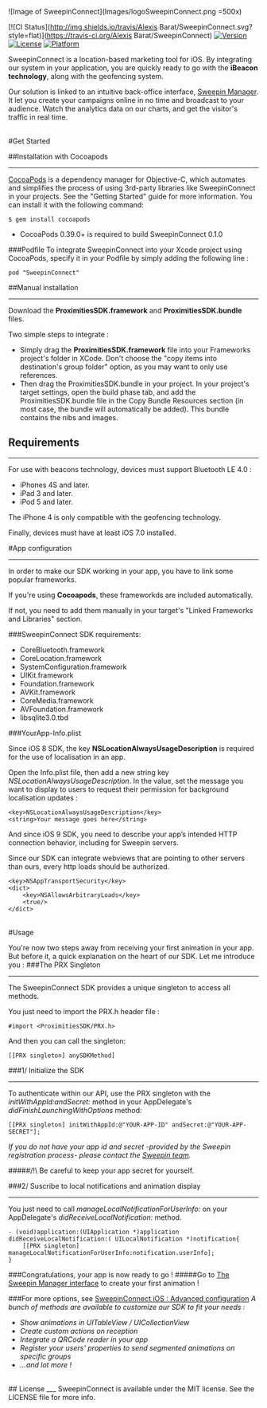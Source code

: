 ![Image of SweepinConnect](Images/logoSweepinConnect.png =500x)

[![CI Status](http://img.shields.io/travis/Alexis Barat/SweepinConnect.svg?style=flat)](https://travis-ci.org/Alexis Barat/SweepinConnect)
[![Version](https://img.shields.io/cocoapods/v/SweepinConnect.svg?style=flat)](http://cocoapods.org/pods/SweepinConnect)
[![License](https://img.shields.io/cocoapods/l/SweepinConnect.svg?style=flat)](http://cocoapods.org/pods/SweepinConnect)
[![Platform](https://img.shields.io/cocoapods/p/SweepinConnect.svg?style=flat)](http://cocoapods.org/pods/SweepinConnect)

SweepinConnect is a location-based marketing tool for iOS. By integrating our system in your application, you are quickly ready to go with the **iBeacon technology**, along with the geofencing system.

Our solution is linked to an intuitive back-office interface, <a href='http://manager.sweepin.fr/admin/login/?ref=/'>Sweepin Manager</a>. It let you create your campaigns online in no time and broadcast to your audience.
Watch the analytics data on our charts, and get the visitor's traffic in real time.

<!--
The Sweepin platform currently lets you choose from 6 types of animations: 

1) Simple: simple notification that will be triggered when detecting the associated beacon, and will simply open the app. You can then handle what to do, like deep linking the push (ex: open a specific view controller)

2) Rich: notification that opens the app and displays a rich animation (custom images, colors, texts in the web manager). 

3) Webview : A notification that opens the app and displays an UIWebview object loading the url you choose inside an UIViewController.

4) Audio : notification that opens the app and displays an audio animation (containing an image in background, an audio file and texts in the web manager). 

5) Video : notification that opens the app and displays a video animation, containing a video file and texts in the web manager.

6) Loyalty : notification that opens the app and displays a loyalty animation. On each connection with the related transmitter, the loyalty template receive one more stamp.

All these animations include a custom delegate to handle user interactions.
-->

<!--## Example project
___
To run the example project, clone the repo, and run `pod install` from the Example directory first.
-->
<br/>
#Get Started

##Installation with Cocoapods
___

[CocoaPods](http://cocoapods.org) is a dependency manager for Objective-C, which automates and simplifies the process of using 3rd-party libraries like SweepinConnect in your projects. See the "Getting Started" guide for more information. You can install it with the following command:

	$ gem install cocoapods

* CocoaPods 0.39.0+ is required to build SweepinConnect 0.1.0

###Podfile
To integrate SweepinConnect into your Xcode project using CocoaPods, specify it in your Podfile by simply adding the following line :

```
pod "SweepinConnect"
```

##Manual installation
___
Download the **ProximitiesSDK.framework** and **ProximitiesSDK.bundle** files.

Two simple steps to integrate :

- Simply drag the **ProximitiesSDK.framework** file into your Frameworks project's folder in XCode. Don't choose the "copy items into destination's group folder" option, as you may want to only use references.  
- Then drag the ProximitiesSDK.bundle in your project. In your project's target settings, open the build phase tab, and add the ProximitiesSDK.bundle file in the Copy Bundle Resources section (in most case, the bundle will automatically be added). This bundle contains the nibs and images.


## Requirements
___

For use with beacons technology, devices must support Bluetooth LE 4.0 : 

- iPhones 4S and later.
- iPad 3 and later.
- iPod 5 and later.

The iPhone 4 is only compatible with the geofencing technology.

Finally, devices must have at least iOS 7.0 installed.

#App configuration
___
In order to make our SDK working in your app, you have to link some popular frameworks. 

If you're using **Cocoapods**, these frameworkds are included automatically. 

If not, you need to add them manually in your target's "Linked Frameworks and Libraries" section.

###SweepinConnect SDK requirements:
 
- CoreBluetooth.framework
- CoreLocation.framework
- SystemConfiguration.framework
- UIKit.framework
- Foundation.framework
- AVKit.framework
- CoreMedia.framework
- AVFoundation.framework
- libsqlite3.0.tbd

###YourApp-Info.plist

Since iOS 8 SDK, the key **NSLocationAlwaysUsageDescription** is required for the use of localisation in an app.

Open the Info.plist file, then add a new string key *NSLocationAlwaysUsageDescription*. In the value, set the message you want to display to users to request their permission for background localisation updates :

    <key>NSLocationAlwaysUsageDescription</key>
    <string>Your message goes here</string>

And since iOS 9 SDK, you need to describe your app’s intended HTTP connection behavior, including for Sweepin servers.

Since our SDK can integrate webviews that are pointing to other servers than ours, every http loads should be authorized.

	<key>NSAppTransportSecurity</key>
	<dict>
		<key>NSAllowsArbitraryLoads</key>
		<true/>
	</dict>
	


<br/>
#Usage

You're now two steps away from receiving your first animation in your app. But before it, a quick explanation on the heart of our SDK. Let me introduce you :
###The PRX Singleton
___
The SweepinConnect SDK provides a unique singleton to access all methods. 

You just need to import the PRX.h header file :

    #import <ProximitiesSDK/PRX.h>

And then you can call the singleton: 

    [[PRX singleton] anySDKMethod]


###1/ Initialize the SDK
___

To authenticate within our API, use the PRX singleton with the *initWithAppId:andSecret:* method in your AppDelegate's *didFinishLaunchingWithOptions* method: 

    [[PRX singleton] initWithAppId:@"YOUR-APP-ID" andSecret:@"YOUR-APP-SECRET"];

*If you do not have your app id and secret -provided by the Sweepin registration process- please contact the [Sweepin team][1].*
    
#####/!\ Be careful to keep your app secret for yourself.
<br/>

###2/ Suscribe to local notifications and animation display
___

You just need to call *manageLocalNotificationForUserInfo:* on your AppDelegate's *didReceiveLocalNotification:* method.

    - (void)application:(UIApplication *)application didReceiveLocalNotification:( UILocalNotification *)notification{
    	[[PRX singleton] manageLocalNotificationForUserInfo:notification.userInfo];
    }

###Congratulations, your app is now ready to go ! 
#####Go to <a href='http://manager.sweepin.fr/admin/login/?ref=/'>The Sweepin Manager interface</a> to create your first animation !

###For more options, see [SweepinConnect iOS : Advanced configuration](SweepinConnect-iOS_Advanced-configuration.md)
*A bunch of methods are available to customize our SDK to fit your needs :*

- *Show animations in UITableView / UICollectionView*
- *Create custom actions on reception* 
- *Integrate a QRCode reader in your app*
- *Register your users' properties to send segmented animations on specific groups*
- *...and lot more !*


<br/>	
## License
___
SweepinConnect is available under the MIT license. See the LICENSE file for more info.

  [1]: http://www.sweepin.fr/contact
